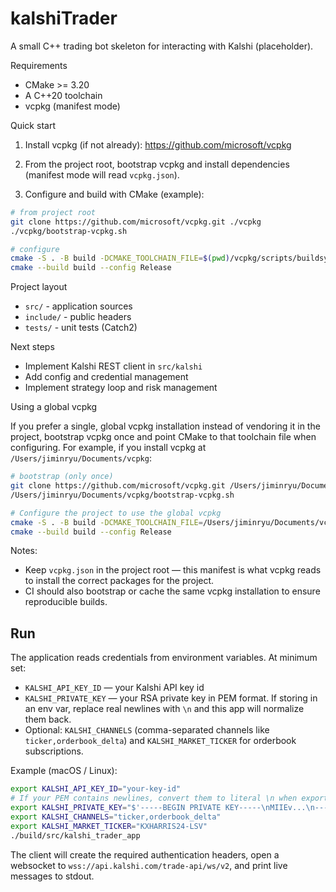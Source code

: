 # kalshiTrader

A small C++ trading bot skeleton for interacting with Kalshi (placeholder).

Requirements

- CMake >= 3.20
- A C++20 toolchain
- vcpkg (manifest mode)

Quick start

1. Install vcpkg (if not already): https://github.com/microsoft/vcpkg

2. From the project root, bootstrap vcpkg and install dependencies (manifest mode will read `vcpkg.json`).

3. Configure and build with CMake (example):

```bash
# from project root
git clone https://github.com/microsoft/vcpkg.git ./vcpkg
./vcpkg/bootstrap-vcpkg.sh

# configure
cmake -S . -B build -DCMAKE_TOOLCHAIN_FILE=$(pwd)/vcpkg/scripts/buildsystems/vcpkg.cmake
cmake --build build --config Release
```

Project layout

- `src/` - application sources
- `include/` - public headers
- `tests/` - unit tests (Catch2)

Next steps

- Implement Kalshi REST client in `src/kalshi`
- Add config and credential management
- Implement strategy loop and risk management

Using a global vcpkg

If you prefer a single, global vcpkg installation instead of vendoring it in the project, bootstrap vcpkg once and point CMake to that toolchain file when configuring. For example, if you install vcpkg at `/Users/jiminryu/Documents/vcpkg`:

```bash
# bootstrap (only once)
git clone https://github.com/microsoft/vcpkg.git /Users/jiminryu/Documents/vcpkg
/Users/jiminryu/Documents/vcpkg/bootstrap-vcpkg.sh

# Configure the project to use the global vcpkg
cmake -S . -B build -DCMAKE_TOOLCHAIN_FILE=/Users/jiminryu/Documents/vcpkg/scripts/buildsystems/vcpkg.cmake
cmake --build build --config Release
```

Notes:

- Keep `vcpkg.json` in the project root — this manifest is what vcpkg reads to install the correct packages for the project.
- CI should also bootstrap or cache the same vcpkg installation to ensure reproducible builds.

## Run

The application reads credentials from environment variables. At minimum set:

- `KALSHI_API_KEY_ID` — your Kalshi API key id
- `KALSHI_PRIVATE_KEY` — your RSA private key in PEM format. If storing in an env var, replace real newlines with `\n` and this app will normalize them back.
- Optional: `KALSHI_CHANNELS` (comma-separated channels like `ticker,orderbook_delta`) and `KALSHI_MARKET_TICKER` for orderbook subscriptions.

Example (macOS / Linux):

```bash
export KALSHI_API_KEY_ID="your-key-id"
# If your PEM contains newlines, convert them to literal \n when exporting
export KALSHI_PRIVATE_KEY="$'-----BEGIN PRIVATE KEY-----\nMIIEv...\n-----END PRIVATE KEY-----'"
export KALSHI_CHANNELS="ticker,orderbook_delta"
export KALSHI_MARKET_TICKER="KXHARRIS24-LSV"
./build/src/kalshi_trader_app
```

The client will create the required authentication headers, open a websocket to `wss://api.kalshi.com/trade-api/ws/v2`, and print live messages to stdout.
